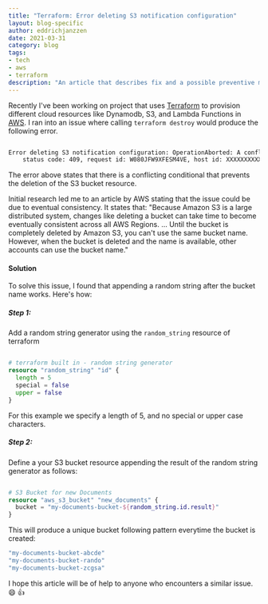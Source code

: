 ```yaml
---
title: "Terraform: Error deleting S3 notification configuration"
layout: blog-specific
author: eddrichjanzzen
date: 2021-03-31
category: blog
tags: 
- tech
- aws
- terraform
description: "An article that describes fix and a possible preventive measure against an error on deleting S3 notification configuration when using terraform "
---	
```


Recently I've been working on project that uses [Terraform](https://www.terraform.io/) to provision different cloud resources like Dynamodb, S3, and Lambda Functions in [AWS](https://aws.amazon.com/). I ran into an issue where calling `terraform destroy` would produce the following error. 

```bash

Error deleting S3 notification configuration: OperationAborted: A conflicting conditional operation is currently in progress against this resource. Please try again.
	status code: 409, request id: W080JFW9XFESM4VE, host id: XXXXXXXXXX+WuqFetNLnzZ7T1oTXV0tzad4lCBQNWG5oxKD+hxocPXd2mpjYBnS1veeI=

```

The error above states that there is a conflicting conditional that prevents the deletion of the S3 bucket resource. 

Initial research led me to an article by AWS stating that the issue could be due to eventual consistency. It states that: "Because Amazon S3 is a large distributed system, changes like deleting a bucket can take time to become eventually consistent across all AWS Regions. ... Until the bucket is completely deleted by Amazon S3, you can't use the same bucket name. However, when the bucket is deleted and the name is available, other accounts can use the bucket name." 

#### Solution

To solve this issue, I found that appending a random string after the bucket name works. Here's how: 

##### Step 1:
Add a random string generator using the `random_string` resource of terraform

```tf

# terraform built in - random string generator
resource "random_string" "id" {
  length = 5
  special = false
  upper = false
}

```

For this example we specify a length of 5, and no special or upper case characters.

##### Step 2:
Define a your S3 bucket resource appending the result of the random string generator as follows: 

```tf

# S3 Bucket for new Documents
resource "aws_s3_bucket" "new_documents" {
  bucket = "my-documents-bucket-${random_string.id.result}"
}

```

This will produce a unique bucket following pattern everytime the bucket is created: 
```bash
"my-documents-bucket-abcde"
"my-documents-bucket-rando"
"my-documents-bucket-zcgsa"
```


I hope this article will be of help to anyone who encounters a similar issue. :smile: :thumbsup: 






























